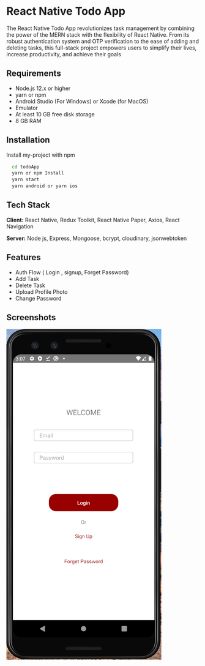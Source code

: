 # React Native Todo App

The React Native Todo App revolutionizes task management by combining the power of the MERN stack with the flexibility of React Native. From its robust authentication system and OTP verification to the ease of adding and deleting tasks, this full-stack project empowers users to simplify their lives, increase productivity, and achieve their goals

## Requirements

- Node.js 12.x or higher
- yarn or npm
- Android Studio (For Windows) or Xcode (for MacOS)
- Emulator
- At least 10 GB free disk storage
- 8 GB RAM

## Installation

Install my-project with npm

```bash
  cd todoApp
  yarn or npm Install
  yarn start
  yarn android or yarn ios
```

## Tech Stack

**Client:** React Native, Redux Toolkit, React Native Paper, Axios, React Navigation

**Server:** Node js, Express, Mongoose, bcrypt, cloudinary, jsonwebtoken

## Features

- Auth Flow ( Login , signup, Forget Password)
- Add Task
- Delete Task
- Upload Profile Photo
- Change Password

## Screenshots

![App Screenshot](./public/phone1.PNG)
